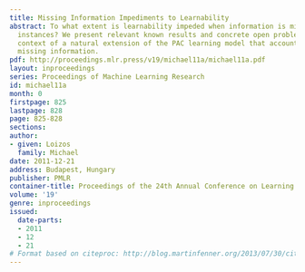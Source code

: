 ```yaml
---
title: Missing Information Impediments to Learnability
abstract: To what extent is learnability impeded when information is missing in learning
  instances? We present relevant known results and concrete open problems, in the
  context of a natural extension of the PAC learning model that accounts for arbitrarily
  missing information.
pdf: http://proceedings.mlr.press/v19/michael11a/michael11a.pdf
layout: inproceedings
series: Proceedings of Machine Learning Research
id: michael11a
month: 0
firstpage: 825
lastpage: 828
page: 825-828
sections: 
author:
- given: Loizos
  family: Michael
date: 2011-12-21
address: Budapest, Hungary
publisher: PMLR
container-title: Proceedings of the 24th Annual Conference on Learning Theory
volume: '19'
genre: inproceedings
issued:
  date-parts:
  - 2011
  - 12
  - 21
# Format based on citeproc: http://blog.martinfenner.org/2013/07/30/citeproc-yaml-for-bibliographies/
---
```

